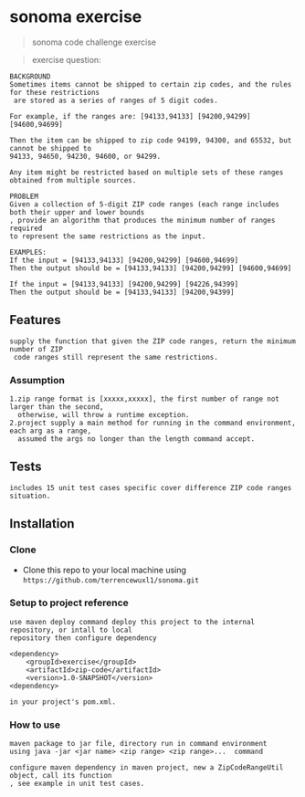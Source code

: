 # sonoma exercise

> sonoma code challenge exercise

> exercise question:

	BACKGROUND
	Sometimes items cannot be shipped to certain zip codes, and the rules for these restrictions  
	 are stored as a series of ranges of 5 digit codes. 
	
	For example, if the ranges are:	[94133,94133] [94200,94299] [94600,94699]

	Then the item can be shipped to zip code 94199, 94300, and 65532, but cannot be shipped to   
	94133, 94650, 94230, 94600, or 94299.

	Any item might be restricted based on multiple sets of these ranges obtained from multiple sources.

	PROBLEM
	Given a collection of 5-digit ZIP code ranges (each range includes both their upper and lower bounds  
	, provide an algorithm that produces the minimum number of ranges required
	to represent the same restrictions as the input.
	
	EXAMPLES:
	If the input = [94133,94133] [94200,94299] [94600,94699]
	Then the output should be = [94133,94133] [94200,94299] [94600,94699]

	If the input = [94133,94133] [94200,94299] [94226,94399] 
	Then the output should be = [94133,94133] [94200,94399]

## Features

	supply the function that given the ZIP code ranges, return the minimum number of ZIP  
	 code ranges still represent the same restrictions.

### Assumption
	
	1.zip range format is [xxxxx,xxxxx], the first number of range not larger than the second,
	  otherwise, will throw a runtime exception.
	2.project supply a main method for running in the command environment, each arg as a range,
	  assumed the args no longer than the length command accept. 

## Tests

	includes 15 unit test cases specific cover difference ZIP code ranges situation.
	
## Installation
	
### Clone

- Clone this repo to your local machine using `https://github.com/terrencewuxl1/sonoma.git`

### Setup to project reference

	use maven deploy command deploy this project to the internal repository, or intall to local
	repository then configure dependency  
	
	<dependency>  
		<groupId>exercise</groupId>  
		<artifactId>zip-code</artifactId>  
		<version>1.0-SNAPSHOT</version>  
	<dependency>  

	in your project's pom.xml.
	
### How to use

	maven package to jar file, directory run in command environment 
	using java -jar <jar name> <zip range> <zip range>...  command

	configure maven dependency in maven project, new a ZipCodeRangeUtil object, call its function
	, see example in unit test cases.
	
	




